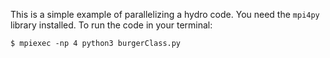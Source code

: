 This is a simple example of parallelizing a hydro code.  You need the `mpi4py` library installed. To run the code in your terminal:

```
$ mpiexec -np 4 python3 burgerClass.py
```
